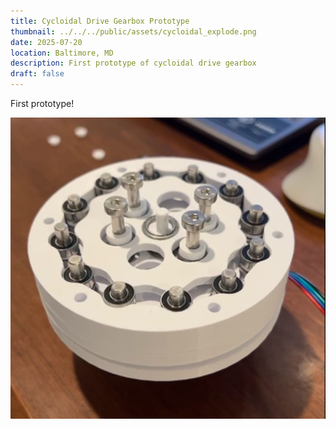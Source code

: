 ```yaml
---
title: Cycloidal Drive Gearbox Prototype
thumbnail: ../../../public/assets/cycloidal_explode.png
date: 2025-07-20
location: Baltimore, MD
description: First prototype of cycloidal drive gearbox
draft: false
---
```

First prototype!

![](../../../public/assets/cycloidal_open.png)
